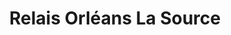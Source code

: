 ---
title: "Relais Orléans La Source"
url: /orleans/relais-orleans-la-source-avenue-du-president-john-kennedy/
shop: Lebensmittel
---